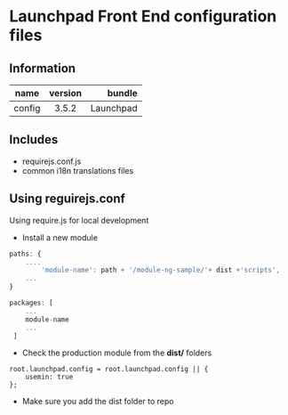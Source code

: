 # Launchpad Front End configuration files
## Information
|  name |  version |  bundle | 
|--|:--:|--:|
|  config |  3.5.2 |  Launchpad | 

## Includes

- requirejs.conf.js
- common i18n translations files

## Using reguirejs.conf
Using require.js for local development


- Install a new module

```javascript
paths: {
    ....
        'module-name': path + '/module-ng-sample/'+ dist +'scripts',
    ...
}

packages: [
    ...
    module-name
    ...
 ]
```

- Check the production module from the **dist/** folders

```
root.launchpad.config = root.launchpad.config || {
    usemin: true
};
```

- Make sure you add the dist folder to repo

